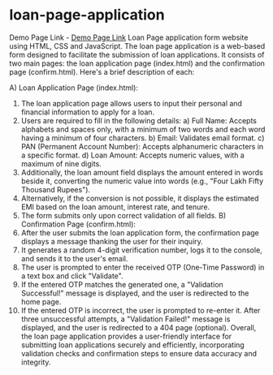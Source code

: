 # loan-page-application
Demo Page Link - [Demo Page Link](https://sakhare-pratik.github.io/loan-page-application/)
Loan Page application form website using HTML, CSS and JavaScript.
The loan page application is a web-based form designed to facilitate the submission of loan applications. It consists of two main pages: the loan application page (index.html) and the confirmation page (confirm.html). Here's a brief description of each:

A) Loan Application Page (index.html):
   1) The loan application page allows users to input their personal and financial information to apply for a loan.
   2) Users are required to fill in the following details:
      a) Full Name: Accepts alphabets and spaces only, with a minimum of two words and each word having a minimum of four characters.
      b) Email: Validates email format.
      c) PAN (Permanent Account Number): Accepts alphanumeric characters in a specific format.
      d) Loan Amount: Accepts numeric values, with a maximum of nine digits.
   3) Additionally, the loan amount field displays the amount entered in words beside it, converting the numeric value into words (e.g., "Four Lakh Fifty Thousand Rupees").
   4) Alternatively, if the conversion is not possible, it displays the estimated EMI based on the loan amount, interest rate, and tenure.
   5) The form submits only upon correct validation of all fields.
B) Confirmation Page (confirm.html):
   1) After the user submits the loan application form, the confirmation page displays a message thanking the user for their inquiry.
   2) It generates a random 4-digit verification number, logs it to the console, and sends it to the user's email.
   3) The user is prompted to enter the received OTP (One-Time Password) in a text box and click "Validate".
   4) If the entered OTP matches the generated one, a "Validation Successful!" message is displayed, and the user is redirected to the home page.
   5) If the entered OTP is incorrect, the user is prompted to re-enter it. After three unsuccessful attempts, a "Validation Failed!" message is displayed, and the user is redirected to a 404 page (optional).
Overall, the loan page application provides a user-friendly interface for submitting loan applications securely and efficiently, incorporating validation checks and confirmation steps to ensure data accuracy and integrity.
